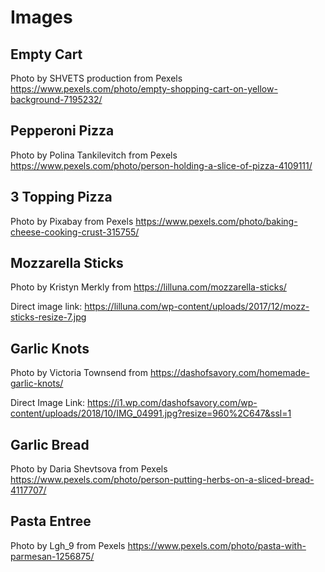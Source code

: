 # Images

## Empty Cart
Photo by SHVETS production from Pexels
https://www.pexels.com/photo/empty-shopping-cart-on-yellow-background-7195232/

## Pepperoni Pizza
Photo by Polina Tankilevitch from Pexels
https://www.pexels.com/photo/person-holding-a-slice-of-pizza-4109111/

## 3 Topping Pizza
Photo by Pixabay from Pexels
https://www.pexels.com/photo/baking-cheese-cooking-crust-315755/

## Mozzarella Sticks
Photo by Kristyn Merkly from https://lilluna.com/mozzarella-sticks/

Direct image link: https://lilluna.com/wp-content/uploads/2017/12/mozz-sticks-resize-7.jpg

## Garlic Knots

Photo by Victoria Townsend from https://dashofsavory.com/homemade-garlic-knots/

Direct Image Link: https://i1.wp.com/dashofsavory.com/wp-content/uploads/2018/10/IMG_04991.jpg?resize=960%2C647&ssl=1

## Garlic Bread
Photo by Daria Shevtsova from Pexels
https://www.pexels.com/photo/person-putting-herbs-on-a-sliced-bread-4117707/

## Pasta Entree
Photo by Lgh_9 from Pexels
https://www.pexels.com/photo/pasta-with-parmesan-1256875/